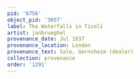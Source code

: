 ```yaml
---
pid: '6756'
object_pid: '3657'
label: The Waterfalls in Tivoli
artist: janbrueghel
provenance_date: Jul 1937
provenance_location: London
provenance_text: Sale, Gernsheim (dealer)
collection: provenance
order: '1291'
---
```

